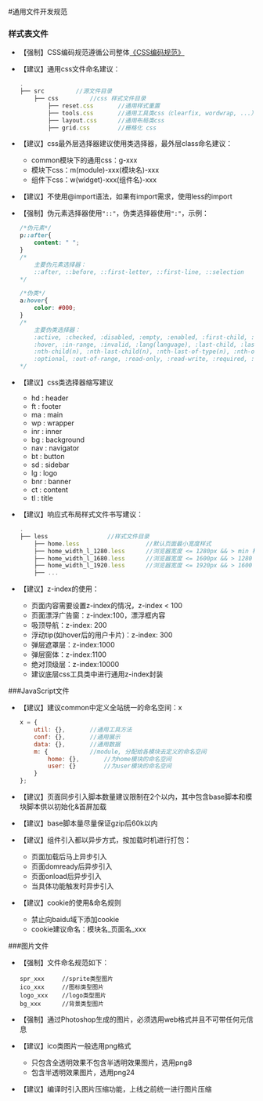 #通用文件开发规范

### 样式表文件

* 【强制】CSS编码规范遵循公司整体[《CSS编码规范》](http://styleguide.baidu.com/style/css/index.html)

* 【建议】通用css文件命名建议：

    ```javascript
    .
    ├── src         //源文件目录
        ├── css         //css 样式文件目录
            ├── reset.css       //通用样式重置
            ├── tools.css       //通用工具类css（clearfix, wordwrap, ...）
            ├── layout.css      //通用布局类css
            ├── grid.css        //栅格化 css
    ```

* 【建议】css最外层选择器建议使用类选择器，最外层class命名建议：
    * common模块下的通用css：g-xxx
    * 模块下css：m(module)-xxx(模块名)-xxx
    * 组件下css：w(widget)-xxx(组件名)-xxx
* 【建议】不使用@import语法，如果有import需求，使用less的import
* 【强制】伪元素选择器使用`"::"`，伪类选择器使用`":"`，示例：

    ```css
    /*伪元素*/
    p::after{
        content: " ";
    }
    /*
        主要伪元素选择器：
        ::after, ::before, ::first-letter, ::first-line, ::selection
    */
    
    /*伪类*/
    a:hover{
        color: #000;
    }
    /*
        主要伪类选择器：
        :active, :checked, :disabled, :empty, :enabled, :first-child, :first-of-type, :focus, 
        :hover, :in-range, :invalid, :lang(language), :last-child, :last-of-type, :link, :not(selector),
        :nth-child(n), :nth-last-child(n), :nth-last-of-type(n), :nth-of-type(n), :only-of-type, :only-child,
        :optional, :out-of-range, :read-only, :read-write, :required, :root, :target, :valid, :visited
    */
    
    ```

* 【建议】css类选择器缩写建议
    * hd  : header
    * ft  : footer
    * ma  : main
    * wp  : wrapper
    * inr : inner
    * bg  : background
    * nav : navigator
    * bt  : button
    * sd  : sidebar
    * lg  : logo
    * bnr : banner
    * ct  : content
    * tl  : title
* 【建议】响应式布局样式文件书写建议：

    ```javascript
    .
    ├── less                 //样式文件目录
        ├── home.less                   //默认页面最小宽度样式
        ├── home_width_l_1280.less      //浏览器宽度 <= 1280px && > min 样式
        ├── home_width_l_1680.less      //浏览器宽度 <= 1600px && > 1280 样式
        ├── home_width_l_1920.less      //浏览器宽度 <= 1920px && > 1600 样式
        ├── ...
    ```
* 【建议】z-index的使用：
    * 页面内容需要设置z-index的情况，z-index < 100
    * 页面漂浮广告窗：z-index:100，漂浮框内容
    * 吸顶导航：z-index: 200
    * 浮动tip(如hover后的用户卡片)：z-index: 300
    * 弹层遮罩层：z-index:1000
    * 弹层窗体：z-index:1100
    * 绝对顶级层：z-index:10000
    * 建议底层css工具类中进行通用z-index封装

###JavaScript文件
* 【建议】建议common中定义全站统一的命名空间：x

    ```javascript
    x = {
        util: {},       //通用工具方法
        conf: {},       //通用展示
        data: {},       //通用数据
        m: {            //module, 分配给各模块去定义的命名空间
            home: {},       //为home模块的命名空间
            user: {}        //为user模块的命名空间
        }
    };
    ```

* 【建议】页面同步引入脚本数量建议限制在2个以内，其中包含base脚本和模块脚本供以初始化&首屏加载
* 【建议】base脚本量尽量保证gzip后60k以内
* 【建议】组件引入都以异步方式，按加载时机进行打包：
    * 页面加载后马上异步引入
    * 页面domready后异步引入
    * 页面onload后异步引入
    * 当具体功能触发时异步引入
* 【建议】cookie的使用&命名规则
    * 禁止向baidu域下添加cookie
    * cookie建议命名：模块名_页面名_xxx

###图片文件
* 【强制】文件命名规范如下：

    ```
    spr_xxx     //sprite类型图片
    ico_xxx     //图标类型图片
    logo_xxx    //logo类型图片
    bg_xxx      //背景类型图片
    ```

* 【强制】通过Photoshop生成的图片，必须选用web格式并且不可带任何元信息
* 【建议】ico类图片一般选用png格式
    * 只包含全透明效果不包含半透明效果图片，选用png8
    * 包含半透明效果图片，选用png24
* 【建议】编译时引入图片压缩功能，上线之前统一进行图片压缩
